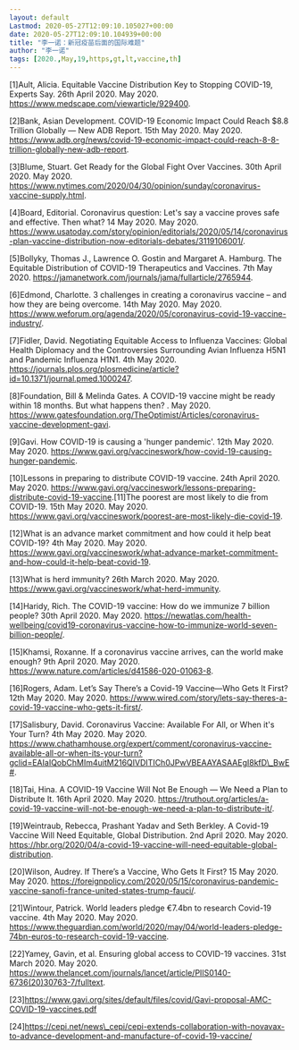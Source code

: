 ```yaml
---
layout: default
Lastmod: 2020-05-27T12:09:10.105027+00:00
date: 2020-05-27T12:09:10.104939+00:00
title: "李一诺：新冠疫苗后面的国际难题"
author: "李一诺"
tags: [2020.,May,19,https,gt,lt,vaccine,th]
---
```


\[1\]Ault, Alicia. Equitable Vaccine Distribution Key to Stopping COVID-19, Experts Say. 26th April 2020. May 2020. <https://www.medscape.com/viewarticle/929400>.  

\[2\]Bank, Asian Development. COVID-19 Economic Impact Could Reach $8.8 Trillion Globally — New ADB Report. 15th May 2020. May 2020. <https://www.adb.org/news/covid-19-economic-impact-could-reach-8-8-trillion-globally-new-adb-report>.

\[3\]Blume, Stuart. Get Ready for the Global Fight Over Vaccines. 30th April 2020. May 2020. <https://www.nytimes.com/2020/04/30/opinion/sunday/coronavirus-vaccine-supply.html>.

\[4\]Board, Editorial. Coronavirus question: Let's say a vaccine proves safe and effective. Then what? 14 May 2020. May 2020. <https://www.usatoday.com/story/opinion/editorials/2020/05/14/coronavirus-plan-vaccine-distribution-now-editorials-debates/3119106001/>.

\[5\]Bollyky, Thomas J., Lawrence O. Gostin and Margaret A. Hamburg. The Equitable Distribution of COVID-19 Therapeutics and Vaccines. 7th May 2020. <https://jamanetwork.com/journals/jama/fullarticle/2765944>.

\[6\]Edmond, Charlotte. 3 challenges in creating a coronavirus vaccine – and how they are being overcome. 14th May 2020. May 2020. <https://www.weforum.org/agenda/2020/05/coronavirus-covid-19-vaccine-industry/>.

\[7\]Fidler, David. Negotiating Equitable Access to Influenza Vaccines: Global Health Diplomacy and the Controversies Surrounding Avian Influenza H5N1 and Pandemic Influenza H1N1. 4th May 2020. <https://journals.plos.org/plosmedicine/article?id=10.1371/journal.pmed.1000247>.

\[8\]Foundation, Bill & Melinda Gates. A COVID-19 vaccine might be ready within 18 months. But what happens then? . May 2020. <https://www.gatesfoundation.org/TheOptimist/Articles/coronavirus-vaccine-development-gavi>.

\[9\]Gavi. How COVID-19 is causing a 'hunger pandemic'. 12th May 2020. May 2020. <https://www.gavi.org/vaccineswork/how-covid-19-causing-hunger-pandemic>.

\[10\]Lessons in preparing to distribute COVID-19 vaccine. 24th April 2020. May 2020. <https://www.gavi.org/vaccineswork/lessons-preparing-distribute-covid-19-vaccine>.\[11\]The poorest are most likely to die from COVID-19. 15th May 2020. May 2020. <https://www.gavi.org/vaccineswork/poorest-are-most-likely-die-covid-19>.

\[12\]What is an advance market commitment and how could it help beat COVID-19? 4th May 2020. May 2020. <https://www.gavi.org/vaccineswork/what-advance-market-commitment-and-how-could-it-help-beat-covid-19>.

\[13\]What is herd immunity? 26th March 2020. May 2020. <https://www.gavi.org/vaccineswork/what-herd-immunity>.

\[14\]Haridy, Rich. The COVID-19 vaccine: How do we immunize 7 billion people? 30th April 2020. May 2020. <https://newatlas.com/health-wellbeing/covid19-coronavirus-vaccine-how-to-immunize-world-seven-billion-people/>.

\[15\]Khamsi, Roxanne. If a coronavirus vaccine arrives, can the world make enough? 9th April 2020. May 2020. <https://www.nature.com/articles/d41586-020-01063-8>.

\[16\]Rogers, Adam. Let’s Say There’s a Covid-19 Vaccine—Who Gets It First? 12th May 2020. May 2020. <https://www.wired.com/story/lets-say-theres-a-covid-19-vaccine-who-gets-it-first/>.

\[17\]Salisbury, David. Coronavirus Vaccine: Available For All, or When it's Your Turn? 4th May 2020. May 2020. <https://www.chathamhouse.org/expert/comment/coronavirus-vaccine-available-all-or-when-its-your-turn?gclid=EAIaIQobChMIm4uitM216QIVDITICh0JPwVBEAAYASAAEgI8kfD\_BwE#>.

\[18\]Tai, Hina. A COVID-19 Vaccine Will Not Be Enough — We Need a Plan to Distribute It. 16th April 2020. May 2020. <https://truthout.org/articles/a-covid-19-vaccine-will-not-be-enough-we-need-a-plan-to-distribute-it/>.

\[19\]Weintraub, Rebecca, Prashant Yadav and Seth Berkley. A Covid-19 Vaccine Will Need Equitable, Global Distribution. 2nd April 2020. May 2020. <https://hbr.org/2020/04/a-covid-19-vaccine-will-need-equitable-global-distribution>.

\[20\]Wilson, Audrey. If There’s a Vaccine, Who Gets It First? 15 May 2020. May 2020. <https://foreignpolicy.com/2020/05/15/coronavirus-pandemic-vaccine-sanofi-france-united-states-trump-fauci/>.

\[21\]Wintour, Patrick. World leaders pledge €7.4bn to research Covid-19 vaccine. 4th May 2020. May 2020. <https://www.theguardian.com/world/2020/may/04/world-leaders-pledge-74bn-euros-to-research-covid-19-vaccine>.

\[22\]Yamey, Gavin, et al. Ensuring global access to COVID-19 vaccines. 31st March 2020. May 2020. <https://www.thelancet.com/journals/lancet/article/PIIS0140-6736(20)30763-7/fulltext>.

\[23\]https://www.gavi.org/sites/default/files/covid/Gavi-proposal-AMC-COVID-19-vaccines.pdf

\[24\]https://cepi.net/news\_cepi/cepi-extends-collaboration-with-novavax-to-advance-development-and-manufacture-of-covid-19-vaccine/

